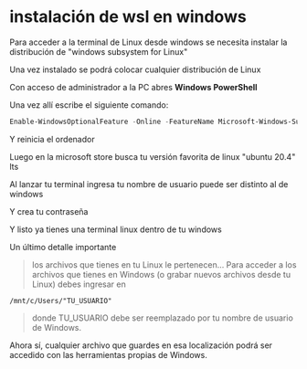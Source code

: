 # instalación de wsl en windows

Para acceder a la terminal de Linux desde windows se necesita instalar la distribución de "windows subsystem for Linux"

Una vez instalado se podrá colocar cualquier distribución de Linux

Con acceso de administrador a la PC abres **Windows PowerShell**

Una vez allí escribe el siguiente comando:

```PowerShell
Enable-WindowsOptionalFeature -Online -FeatureName Microsoft-Windows-Subsystem-Linux.
``` 

Y reinicia el ordenador

Luego en la microsoft store busca tu versión favorita de linux "ubuntu 20.4" lts

Al lanzar tu terminal ingresa tu nombre de usuario puede ser distinto al de windows

Y crea tu contraseña

Y listo ya tienes una terminal linux dentro de tu windows 

Un último detalle importante

>los archivos que tienes en tu Linux le pertenecen… Para acceder a los archivos que tienes en Windows (o grabar nuevos archivos desde tu Linux) debes ingresar en

```dir
/mnt/c/Users/"TU_USUARIO"
```

>donde TU_USUARIO debe ser reemplazado por tu nombre de usuario de Windows.

Ahora sí, cualquier archivo que guardes en esa localización podrá ser accedido con las herramientas propias de Windows.